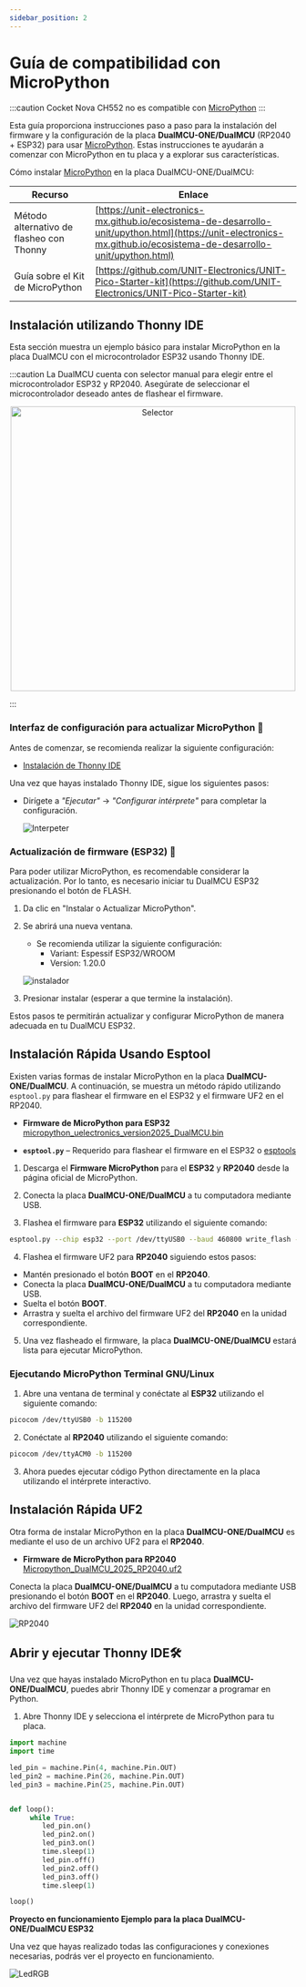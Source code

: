 ```yaml
---
sidebar_position: 2
---
```


# Guía de compatibilidad con MicroPython

:::caution
 Cocket Nova CH552 no es compatible con [MicroPython](https://www.micropython.org/)
:::

Esta guía proporciona instrucciones paso a paso para la instalación del firmware y la configuración de la placa **DualMCU-ONE/DualMCU** (RP2040 + ESP32) para usar [MicroPython](https://www.micropython.org/). Estas instrucciones te ayudarán a comenzar con MicroPython en tu placa y a explorar sus características.


Cómo instalar [MicroPython](https://www.micropython.org/) en la placa DualMCU-ONE/DualMCU:


| Recurso                                          | Enlace                                                                                                                                         |
| ------------------------------------------------ | ----------------------------------------------------------------------------------------------------------------------------------------------- |
| Método alternativo de flasheo con Thonny          | [https://unit-electronics-mx.github.io/ecosistema-de-desarrollo-unit/upython.html](https://unit-electronics-mx.github.io/ecosistema-de-desarrollo-unit/upython.html) |
| Guía sobre el Kit de MicroPython                 | [https://github.com/UNIT-Electronics/UNIT-Pico-Starter-kit](https://github.com/UNIT-Electronics/UNIT-Pico-Starter-kit)                          |

## Instalación utilizando Thonny IDE

Esta sección muestra un ejemplo básico para instalar MicroPython en la placa DualMCU con el microcontrolador ESP32 usando Thonny IDE.

:::caution
La DualMCU cuenta con selector manual para elegir entre el microcontrolador ESP32 y RP2040. Asegúrate de seleccionar el microcontrolador deseado antes de flashear el firmware.

<div align="center">
  <img src="https://unit-electronics.github.io/DualMCU_Curso_introductorio/docs/2-Micropython/images/selector.png" alt="Selector" width="500"/>
</div>

:::


### Interfaz de configuración para actualizar MicroPython 👋
Antes de comenzar, se recomienda realizar la siguiente configuración:

 - [Instalación de Thonny IDE](https://thonny.org/)

Una vez que hayas instalado Thonny IDE, sigue los siguientes pasos:

- Dirígete a *"Ejecutar"* -> *"Configurar intérprete"*  para completar la configuración.

  ![Interpeter](https://raw.githubusercontent.com/UNIT-Electronics/DualMCU-ESP32-MicroPython/refs/heads/main/img/config_intepeter.png)

### Actualización de firmware (ESP32) 🚀

Para poder utilizar MicroPython, es recomendable considerar la actualización. Por lo tanto, es necesario iniciar tu DualMCU ESP32 presionando el botón de FLASH.

1. Da clic en "Instalar o Actualizar MicroPython".

2. Se abrirá una nueva ventana. 

    - Se recomienda utilizar la siguiente configuración: 
        - Variant: Espessif ESP32/WROOM
        - Version: 1.20.0

    ![instalador](https://raw.githubusercontent.com/UNIT-Electronics/DualMCU-ESP32-MicroPython/refs/heads/main/img/instalador.png)

3. Presionar instalar (esperar a que termine la instalación).

Estos pasos te permitirán actualizar y configurar MicroPython de manera adecuada en tu DualMCU ESP32.



## Instalación Rápida Usando Esptool

Existen varias formas de instalar MicroPython en la placa **DualMCU-ONE/DualMCU**. A continuación, se muestra un método rápido utilizando `esptool.py` para flashear el firmware en el ESP32 y el firmware UF2 en el RP2040.

- **Firmware de MicroPython para ESP32**  
  [micropython_uelectronics_version2025_DualMCU.bin](https://github.com/UNIT-Electronics-MX/ecosistema-de-desarrollo-unit/releases/download/Micropython_by_uelectronics/micropython_uelectronics_version2025_DualMCU.bin)


- **`esptool.py`** – Requerido para flashear el firmware en el ESP32 o [esptools](https://espressif.github.io/esptool-js/)

1. Descarga el **Firmware MicroPython** para el **ESP32** y **RP2040** desde la página oficial de MicroPython.
2. Conecta la placa **DualMCU-ONE/DualMCU** a tu computadora mediante USB.

3. Flashea el firmware para **ESP32** utilizando el siguiente comando:

```bash
esptool.py --chip esp32 --port /dev/ttyUSB0 --baud 460800 write_flash -z 0x1000 micropython_uelectronics_version2025_DualMCU.bin
```

4. Flashea el firmware UF2 para **RP2040** siguiendo estos pasos:

- Mantén presionado el botón **BOOT** en el **RP2040**.
- Conecta la placa **DualMCU-ONE/DualMCU** a tu computadora mediante USB.
- Suelta el botón **BOOT**.
- Arrastra y suelta el archivo del firmware UF2 del **RP2040** en la unidad correspondiente.

5. Una vez flasheado el firmware, la placa **DualMCU-ONE/DualMCU** estará lista para ejecutar MicroPython.

### Ejecutando MicroPython Terminal GNU/Linux

1. Abre una ventana de terminal y conéctate al **ESP32** utilizando el siguiente comando:

```bash
picocom /dev/ttyUSB0 -b 115200
```

2. Conéctate al **RP2040** utilizando el siguiente comando:

```bash
picocom /dev/ttyACM0 -b 115200
```

3. Ahora puedes ejecutar código Python directamente en la placa utilizando el intérprete interactivo.

## Instalación Rápida UF2

Otra forma de instalar MicroPython en la placa **DualMCU-ONE/DualMCU** es mediante el uso de un archivo UF2 para el **RP2040**.

- **Firmware de MicroPython para RP2040**  
  [Micropython_DualMCU_2025_RP2040.uf2](https://github.com/UNIT-Electronics-MX/ecosistema-de-desarrollo-unit/releases/download/Micropython_by_uelectronics/Micropython_DualMCU_2025_RP2040.uf2)


 Conecta la placa **DualMCU-ONE/DualMCU** a tu computadora mediante USB  presionando el botón **BOOT** en el **RP2040**. Luego, arrastra y suelta el archivo del firmware UF2 del **RP2040** en la unidad correspondiente.

 ![RP2040](https://raw.githubusercontent.com/UNIT-Electronics/DualMCU/refs/heads/main/Docs/RP2040-Boot_button.jpg)

##  Abrir y ejecutar Thonny IDE🛠️

Una vez que hayas instalado MicroPython en tu placa **DualMCU-ONE/DualMCU**, puedes abrir Thonny IDE y comenzar a programar en Python.

1. Abre Thonny IDE y selecciona el intérprete de MicroPython para tu placa.

```python
import machine
import time

led_pin = machine.Pin(4, machine.Pin.OUT)
led_pin2 = machine.Pin(26, machine.Pin.OUT)
led_pin3 = machine.Pin(25, machine.Pin.OUT)


def loop():
     while True:
        led_pin.on()    
        led_pin2.on()   
        led_pin3.on()  
        time.sleep(1)  
        led_pin.off()   
        led_pin2.off()  
        led_pin3.off()  
        time.sleep(1)   

loop()
```

**Proyecto en funcionamiento Ejemplo para la placa DualMCU-ONE/DualMCU ESP32**

Una vez que hayas realizado todas las configuraciones y conexiones necesarias, podrás ver el proyecto en funcionamiento.

![LedRGB](https://raw.githubusercontent.com/UNIT-Electronics/DualMCU-ESP32-MicroPython/refs/heads/main/img/blink_led2.gif)
